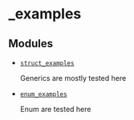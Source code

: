 # _examples 


## Modules

- [`struct_examples`](./struct_examples/README.md)

	Generics are mostly tested here
- [`enum_examples`](./enum_examples/README.md)

	Enum are tested here

